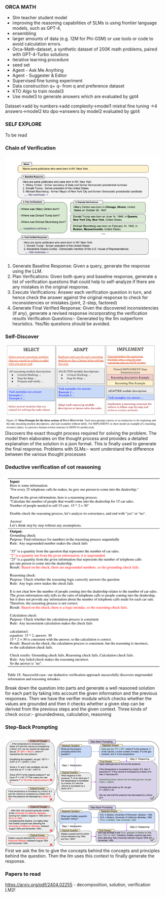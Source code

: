 ### ORCA MATH<br>
- Slm teacher student model
- improving the reasoning capabilities of SLMs is using frontier language models, such as GPT-4,
- ensembling
- larger amounts of data (e.g. 12M for Phi-GSM) or use tools or code to avoid calculation
errors.
-  Orca-Math-dataset, a synthetic dataset of 200K math problems, paired with GPT-4-Turbo solutions
- iterative learning procedure
- seed set
- Agent - Ask Me Anything
- Agent - Suggester & Editor
- Supervised fine tuning experiment
- Data construction q+ q- from q and preference dataset
- KTO Algo to train model3
- Use model3 to generate answers which are evaluated by gpt4


Dataset->add by numbers->add complexity->model1 mistral fine tuning
->4 answers->model2 kto dpo->answers by model2 evaluated by gpt4

### SELF EXPLORE
To be read

### Chain of Verification<br>
![alt text](image-3.png)
1. Generate Baseline Response: Given a query, generate the response using the LLM.
2. Plan Verifications: Given both query and baseline response, generate a list of verification
questions that could help to self-analyze if there are any mistakes in the original response.
3. Execute Verifications: Answer each verification question in turn, and hence check the answer
against the original response to check for inconsistencies or mistakes.(joint, 2-step, factored)
4. Generate Final Verified Response: Given the discovered inconsistencies (if any), generate a
revised response incorporating the verification results
Verification Questions:- Generated by the llm outperform heuristics. Yes/No questions should
be avoided.

### Self-Discover<br>
![alt text](image-4.png)
Discovers the exact thought process required for solving the problem. The model then elaborates
on the thought process and provides a detailed explanation of the solution in a json format.
This is finally used to generate the final response.
Problems with SLMs:- wont understand the difference between the various thought processes

### Deductive verification of cot reasoning<br>
![alt text](image-1.png)
Break down the question into parts and generate a well reasoned solution for each part by taking into account the given information and the previous responses.
Then we have the verifier module which checks whether the values are grounded and then it checks whether a given step can be derived from the previous steps and the given context.
Three kinds of check occur:- groundedness, calculation, reasoning

### Step-Back Prompting<br>
![alt text](image.png)
First we ask the llm to give the concepts behind the concepts and principles behind the question.
Then the llm uses this context to finally generate the response.

### Papers to read
https://arxiv.org/pdf/2404.02255 - decomposition, solution, verification LM2!